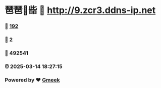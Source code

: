 # 琶琶🔭啙 :link: http://9.zcr3.ddns-ip.net 
### :page_facing_up: [192](http://9.zcr3.ddns-ip.net/tag.html) 
### :speech_balloon: 2 
### :hibiscus: 492541 
### :alarm_clock: 2025-03-14 18:27:15 
### Powered by :heart: [Gmeek](https://github.com/Meekdai/Gmeek)
